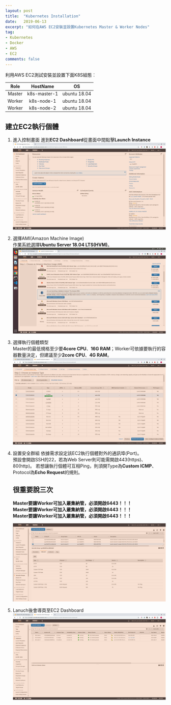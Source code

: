 ```yaml
---
layout: post
title:  "Kubernetes Installation"
date:   2019-06-13
excerpt: "如何在AWS EC2安裝並設置Kubernetes Master & Worker Nodes"
tag:
- Kubernetes 
- Docker 
- AWS
- EC2 
comments: false
---
```


利用AWS EC2測試安裝並設置下面K8S組態︰

**Role**|**HostName**|**OS**
:-----:|:-----:|:-----:
Master|k8s-master-1|ubuntu 18.04
Worker|k8s-node-1|ubuntu 18.04
Worker|k8s-node-2|ubuntu 18.04

## 建立EC2執行個體
1. 進入控制畫面
   進到**EC2 Dashboard**從畫面中間點擊**Launch Instance**       
   ![EC2 Dashboard Launch Instance](https://github.com/kisekitw/kisekitw.github.io/blob/master/assets/img/1080613/DashboardLaunchInstance.png?raw=true)

2. 選擇AMI(Amazon Machine Image)     
   作業系統選擇**Ubuntu Server 18.04 LTS(HVM)**。
   ![EC2 Amazon Machine Image](https://github.com/kisekitw/kisekitw.github.io/blob/master/assets/img/1080613/chooseAMI.png?raw=true)

3. 選擇執行個體類型     
   Master的最低規格至少要**4core CPU**、**16G RAM**；Worker可依據要執行的容器數量決定，但建議至少**2core CPU**、**4G RAM**。
   ![EC2 Amazon Machine Image](https://github.com/kisekitw/kisekitw.github.io/blob/master/assets/img/1080613/ChooseInstanceType.png?raw=true)

4. 設置安全群組
   依據需求設定該EC2執行個體對外的通訊埠(Port)。   
   預設會開啟SSH的22，若為Web Server則可能需開啟443(https)、80(http)。
   若想讓執行個體可互相Ping，則須開Type為**Custom ICMP**、Protocol為**Echo Request**的規則。
   
   ## 很重要說三次   
   **Master要讓Worker可加入叢集納管，必須開啟6443！！！**   
   **Master要讓Worker可加入叢集納管，必須開啟6443！！！**   
   **Master要讓Worker可加入叢集納管，必須開啟6443！！！**   

   ![EC2 Security Group](https://github.com/kisekitw/kisekitw.github.io/blob/master/assets/img/1080613/securityGroup.png?raw=true)

5. Lanuch後會導頁至EC2 Dashboard
    ![EC2 Instance Dashboard](https://github.com/kisekitw/kisekitw.github.io/blob/master/assets/img/1080613/EC2Dashboard.png?raw=true)
